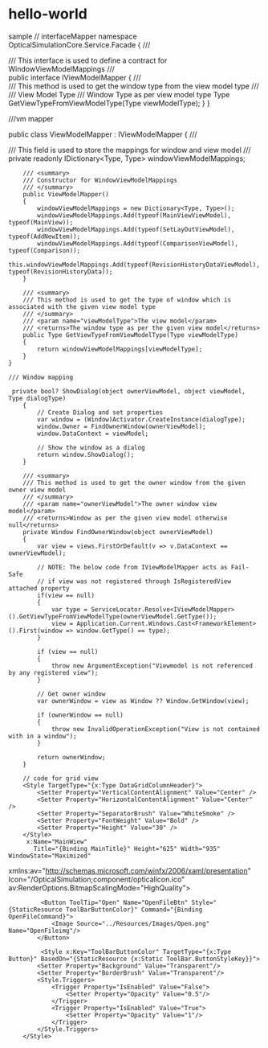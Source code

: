 # hello-world
sample
// interfaceMapper
namespace OpticalSimulationCore.Service.Facade
{
    /// <summary>
    /// This interface is used to define a contract for WindowViewModelMappings
    /// </summary>
    public interface IViewModelMapper
    {
        /// <summary>
        /// This method is used to get the window type from the view model type
        /// </summary>
        /// <param name="viewModelType">View Model Type</param>
        /// <returns>Window Type as per view model type</returns>
        Type GetViewTypeFromViewModelType(Type viewModelType);
    }
}

///vm mapper

public class ViewModelMapper : IViewModelMapper
    {
        /// <summary>
        /// This field is used to store the mappings for window and view model
        /// </summary>
        private readonly IDictionary<Type, Type> windowViewModelMappings;

        /// <summary>
        /// Constructor for WindowViewModelMappings
        /// </summary>
        public ViewModelMapper()
        {
            windowViewModelMappings = new Dictionary<Type, Type>();
            windowViewModelMappings.Add(typeof(MainViewViewModel), typeof(MainView));
            windowViewModelMappings.Add(typeof(SetLayOutViewModel), typeof(AddNewItem));
            windowViewModelMappings.Add(typeof(ComparisonViewModel), typeof(Comparison));
            this.windowViewModelMappings.Add(typeof(RevisionHistoryDataViewModel), typeof(RevisionHistoryData));
        }

        /// <summary>
        /// This method is used to get the type of window which is associated with the given view model type
        /// </summary>
        /// <param name="viewModelType">The view model</param>
        /// <returns>The window type as per the given view model</returns>
        public Type GetViewTypeFromViewModelType(Type viewModelType)
        {
            return windowViewModelMappings[viewModelType];
        }
    }
    
    /// Window mapping
    
     private bool? ShowDialog(object ownerViewModel, object viewModel, Type dialogType)
        {
            // Create Dialog and set properties
            var window = (Window)Activator.CreateInstance(dialogType);
            window.Owner = FindOwnerWindow(ownerViewModel);
            window.DataContext = viewModel;

            // Show the window as a dialog
            return window.ShowDialog();
        }

        /// <summary>
        /// This method is used to get the owner window from the given owner view model
        /// </summary>
        /// <param name="ownerViewModel">The owner window view model</param>
        /// <returns>Window as per the given view model otherwise null</returns>
        private Window FindOwnerWindow(object ownerViewModel)
        {
            var view = views.FirstOrDefault(v => v.DataContext == ownerViewModel);

            // NOTE: The below code from IViewModelMapper acts as Fail-Safe 
            // if view was not registered through IsRegisteredView attached property
            if(view == null)
            {
                var type = ServiceLocator.Resolve<IViewModelMapper>().GetViewTypeFromViewModelType(ownerViewModel.GetType());
                view = Application.Current.Windows.Cast<FrameworkElement>().First(window => window.GetType() == type);
            }

            if (view == null)
            {
                throw new ArgumentException("Viewmodel is not referenced by any registered view");
            }

            // Get owner window
            var ownerWindow = view as Window ?? Window.GetWindow(view);

            if (ownerWindow == null)
            {
                throw new InvalidOperationException("View is not contained with in a window");
            }

            return ownerWindow;
        }
        
        // code for grid view
        <Style TargetType="{x:Type DataGridColumnHeader}">
            <Setter Property="VerticalContentAlignment" Value="Center" />
            <Setter Property="HorizontalContentAlignment" Value="Center" />
            <Setter Property="SeparatorBrush" Value="WhiteSmoke" />
            <Setter Property="FontWeight" Value="Bold" />
            <Setter Property="Height" Value="30" />
        </Style>
         x:Name="MainWiew"      
           Title="{Binding MainTitle}" Height="625" Width="935" WindowState="Maximized" 
 xmlns:av="http://schemas.microsoft.com/winfx/2006/xaml/presentation"
 Icon="/OpticalSimulation;component/opticalicon.ico"
            av:RenderOptions.BitmapScalingMode="HighQuality">
            
             <Button ToolTip="Open" Name="OpenFileBtn" Style="{StaticResource ToolBarButtonColor}" Command="{Binding OpenFileCommand}">
                <Image Source="../Resources/Images/Open.png" Name="OpenFileimg"/>
            </Button>
            
             <Style x:Key="ToolBarButtonColor" TargetType="{x:Type Button}" BasedOn="{StaticResource {x:Static ToolBar.ButtonStyleKey}}">
            <Setter Property="Background" Value="Transparent"/>
            <Setter Property="BorderBrush" Value="Transparent"/>    
            <Style.Triggers>
                <Trigger Property="IsEnabled" Value="False">
                    <Setter Property="Opacity" Value="0.5"/>
                </Trigger>
                <Trigger Property="IsEnabled" Value="True">
                    <Setter Property="Opacity" Value="1"/>
                </Trigger>
            </Style.Triggers>
        </Style>
